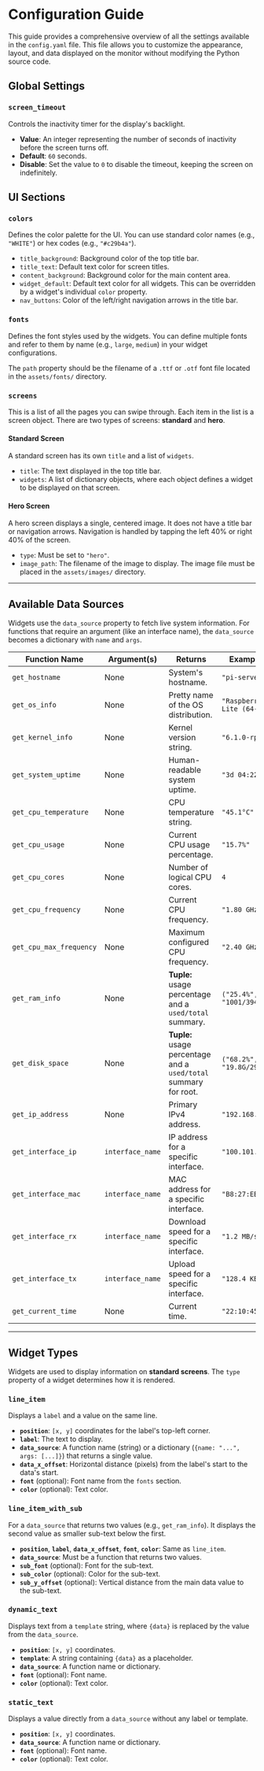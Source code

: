# **Configuration Guide**

This guide provides a comprehensive overview of all the settings available in the `config.yaml` file. This file allows you to customize the appearance, layout, and data displayed on the monitor without modifying the Python source code.

## **Global Settings**

### `screen_timeout`

Controls the inactivity timer for the display's backlight.

-   **Value**: An integer representing the number of seconds of inactivity before the screen turns off.
-   **Default**: `60` seconds.
-   **Disable**: Set the value to `0` to disable the timeout, keeping the screen on indefinitely.

## **UI Sections**

### `colors`

Defines the color palette for the UI. You can use standard color names (e.g., `"WHITE"`) or hex codes (e.g., `"#c29b4a"`).

-   `title_background`: Background color of the top title bar.
-   `title_text`: Default text color for screen titles.
-   `content_background`: Background color for the main content area.
-   `widget_default`: Default text color for all widgets. This can be overridden by a widget's individual `color` property.
-   `nav_buttons`: Color of the left/right navigation arrows in the title bar.

### `fonts`

Defines the font styles used by the widgets. You can define multiple fonts and refer to them by name (e.g., `large`, `medium`) in your widget configurations.

The `path` property should be the filename of a `.ttf` or `.otf` font file located in the `assets/fonts/` directory.

### `screens`

This is a list of all the pages you can swipe through. Each item in the list is a screen object. There are two types of screens: **standard** and **hero**.

#### Standard Screen
A standard screen has its own `title` and a list of `widgets`.
-   `title`: The text displayed in the top title bar.
-   `widgets`: A list of dictionary objects, where each object defines a widget to be displayed on that screen.

#### Hero Screen
A hero screen displays a single, centered image. It does not have a title bar or navigation arrows. Navigation is handled by tapping the left 40% or right 40% of the screen.
-   `type`: Must be set to `"hero"`.
-   `image_path`: The filename of the image to display. The image file must be placed in the `assets/images/` directory.

---

## **Available Data Sources**

Widgets use the `data_source` property to fetch live system information. For functions that require an argument (like an interface name), the `data_source` becomes a dictionary with `name` and `args`.

| Function Name             | Argument(s)        | Returns                                                                 | Example Output                  |
| ------------------------- | ------------------ | ----------------------------------------------------------------------- | ------------------------------- |
| `get_hostname`            | None               | System's hostname.                                                      | `"pi-server"`                   |
| `get_os_info`             | None               | Pretty name of the OS distribution.                                     | `"Raspberry Pi OS Lite (64-bit)"` |
| `get_kernel_info`         | None               | Kernel version string.                                                  | `"6.1.0-rpi7-rpi-v8"`           |
| `get_system_uptime`       | None               | Human-readable system uptime.                                           | `"3d 04:22"`                    |
| `get_cpu_temperature`     | None               | CPU temperature string.                                                 | `"45.1°C"`                      |
| `get_cpu_usage`           | None               | Current CPU usage percentage.                                           | `"15.7%"`                       |
| `get_cpu_cores`           | None               | Number of logical CPU cores.                                            | `4`                             |
| `get_cpu_frequency`       | None               | Current CPU frequency.                                                  | `"1.80 GHz"`                    |
| `get_cpu_max_frequency`   | None               | Maximum configured CPU frequency.                                       | `"2.40 GHz"`                    |
| `get_ram_info`            | None               | **Tuple:** usage percentage and a `used/total` summary.                 | `("25.4%", "1001/3944MB")`       |
| `get_disk_space`          | None               | **Tuple:** usage percentage and a `used/total` summary for root.        | `("68.2%", "19.8G/29.1G")`       |
| `get_ip_address`          | None               | Primary IPv4 address.                                                   | `"192.168.1.10"`                |
| `get_interface_ip`        | `interface_name`   | IP address for a specific interface.                                    | `"100.101.102.103"`             |
| `get_interface_mac`       | `interface_name`   | MAC address for a specific interface.                                   | `"B8:27:EB:XX:XX:XX"`           |
| `get_interface_rx`        | `interface_name`   | Download speed for a specific interface.                                | `"1.2 MB/s"`                    |
| `get_interface_tx`        | `interface_name`   | Upload speed for a specific interface.                                  | `"128.4 KB/s"`                  |
| `get_current_time`        | None               | Current time.                                                           | `"22:10:45"`                    |

---

## **Widget Types**

Widgets are used to display information on **standard screens**. The `type` property of a widget determines how it is rendered.

### `line_item`

Displays a `label` and a value on the same line.

-   **`position`**: `[x, y]` coordinates for the label's top-left corner.
-   **`label`**: The text to display.
-   **`data_source`**: A function name (string) or a dictionary (`{name: "...", args: [...]}`) that returns a single value.
-   **`data_x_offset`**: Horizontal distance (pixels) from the label's start to the data's start.
-   **`font`** (optional): Font name from the `fonts` section.
-   **`color`** (optional): Text color.

### `line_item_with_sub`

For a `data_source` that returns two values (e.g., `get_ram_info`). It displays the second value as smaller sub-text below the first.

-   **`position`**, **`label`**, **`data_x_offset`**, **`font`**, **`color`**: Same as `line_item`.
-   **`data_source`**: Must be a function that returns two values.
-   **`sub_font`** (optional): Font for the sub-text.
-   **`sub_color`** (optional): Color for the sub-text.
-   **`sub_y_offset`** (optional): Vertical distance from the main data value to the sub-text.

### `dynamic_text`

Displays text from a `template` string, where `{data}` is replaced by the value from the `data_source`.

-   **`position`**: `[x, y]` coordinates.
-   **`template`**: A string containing `{data}` as a placeholder.
-   **`data_source`**: A function name or dictionary.
-   **`font`** (optional): Font name.
-   **`color`** (optional): Text color.

### `static_text`

Displays a value directly from a `data_source` without any label or template.

-   **`position`**: `[x, y]` coordinates.
-   **`data_source`**: A function name or dictionary.
-   **`font`** (optional): Font name.
-   **`color`** (optional): Text color.